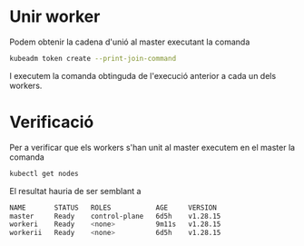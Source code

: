 # Unir worker

Podem obtenir la cadena d'unió al master executant la comanda

```bash
kubeadm token create --print-join-command
```

I executem la comanda obtinguda de l'execució anterior a cada un dels workers.


# Verificació 

Per a verificar que els workers s'han unit al master executem en el master la comanda

```bash
kubectl get nodes
```

El resultat hauria de ser semblant a 

```bash
NAME       STATUS   ROLES           AGE     VERSION
master     Ready    control-plane   6d5h    v1.28.15
workeri    Ready    <none>          9m11s   v1.28.15
workerii   Ready    <none>          6d5h    v1.28.15
```
